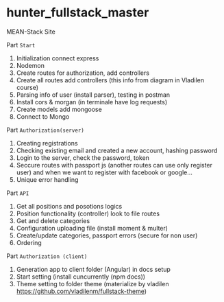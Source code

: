 # hunter_fullstack_master

MEAN-Stack Site

Part `Start`

1. Initialization connect express
2. Nodemon
3. Create routes for authorization, add controllers
4. Create all routes add controllers (this info from diagram in Vladilen course)
5. Parsing info of user (install parser), testing in postman
6. Install cors & morgan (in terminale have log requests)
7. Create models add mongoose
8. Connect to Mongo

Part `Authorization(server)`

1. Creating registrations
2. Checking existing email and created a new account, hashing password
3. Login to the server, check the password, token
4. Seccure routes with passport js (another routes can use only register user) and when we want to register with facebook or google...
5. Unique error handling

Part `API`

1. Get all positions and posotions logics
2. Position functionality (controller) look to file routes
3. Get and delete categories
4. Configuration uploading file (install moment & multer)
5. Create/update categories, passport errors (secure for non user)
6. Ordering

Part `Authorization (client)`

1. Generation app to client folder (Angular) in docs setup
2. Start setting (install cuncurrently (npm docs))
3. Theme setting to folder theme (materialize by vladilen https://github.com/vladilenm/fullstack-theme)
